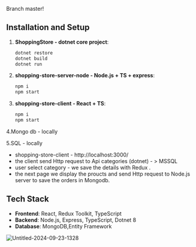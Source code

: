 Branch master!

## Installation and Setup
   
1. **ShoppingStore - dotnet core project**:
   
   ```bash
   dotnet restore
   dotnet build
   dotnet run

2. **shopping-store-server-node - Node.js + TS + express**:
   
   ```bash
   npm i 
   npm start

3. **shopping-store-client - React + TS**:
   
   ```bash
   npm i 
   npm start
   
4.Mongo db - locally

5.SQL - locally

   
- shopping-store-client - http://localhost:3000/
- the client send Http request to Api categories (dotnet) - > MSSQL 
- user select category - we save the details with Redux .  
- the next page we display the proucts and send Http request to Node.js server to save the orders in Mongodb.

## Tech Stack
- **Frontend**: React, Redux Toolkit, TypeScript
- **Backend**: Node.js, Express, TypeScript, Dotnet 8
- **Database**: MongoDB,Entity Framework


![Untitled-2024-09-23-1328](https://github.com/user-attachments/assets/254ef67d-9480-4b03-91fd-dd8e4b39a59a)
